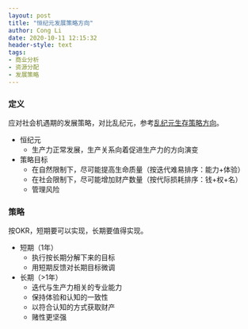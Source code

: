 ```yaml
---
layout: post
title: "恒纪元发展策略方向"
author: Cong Li
date: 2020-10-11 12:15:32
header-style: text
tags:
- 商业分析
- 资源分配
- 发展策略
---
```

### 定义

应对社会机遇期的发展策略，对比乱纪元，参考[乱纪元生存策略方向](http://www.congli.pw/2020/05/15/chaos-moment-survive-gossip/)。

- 恒纪元
  - 生产力正常发展，生产关系向着促进生产力的方向演变
- 策略目标
  - 在自然限制下，尽可能提高生命质量（按迭代难易排序：能力+体验）
  - 在社会限制下，尽可能增加财产数量（按代际损耗排序：钱+权+名）
  - 管理风险

### 策略

按OKR，短期要可以实现，长期要值得实现。

- 短期（1年）
  - 执行按长期分解下来的目标
  - 用短期反馈对长期目标微调
- 长期（>1年）
  - 迭代与生产力相关的专业能力
  -    保持体验和认知的一致性
  -    以符合认知的方式获取财产
  -    赌性更坚强